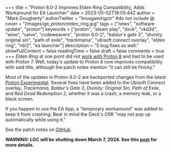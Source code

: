 +++
title = "Proton 8.0-2 Improves Elden Ring Compatibility, Adds Workaround for EA Launcher"
date = 2023-05-02T19:05:44Z
author = "Mark Dougherty"
authorTwitter = "linuxgamingctr" #do not include @
cover = "/images/ge_proton/elden_ring.jpg"
tags = ["news", "software update", "proton"]
keywords = ["proton", "steam play", "dxvk", "vkd3d", "wine", "valve", "codeweavers", "proton 8.0-2", "baldur's gate 3", "divinity original sin", "path of exile", "trackmania", "ubisoft connect overlay", "elden ring", "rdr2", "ea launcher"]
description = "5 bug fixes as well."
showFullContent = false
readingTime = false
draft = false
comments = true
+++
*Elden Ring* at one point did not [work with Proton 8](https://www.gamingonlinux.com/2023/04/valve-moves-elden-ring-back-to-proton-7-as-it-has-issues-with-newer-proton/) and had to be used with Proton 7. Well, today's update to Proton 8 now improves compatibility with said title, although the patch notes mention "it can still be finicky."

Most of the updates in Proton 8.0-2 are backported changes from the latest [Proton Experimental](https://linuxgamingcentral.com/posts/proton-experimental-update-4-26-2023/). Several fixes have been added to the Ubisoft Connect overlay, *Trackmania*, *Baldur's Gate 3*, *Divinity: Original Sin*, *Path of Exile*, and *Red Dead Redemption 2*, whether it was a crash, a memory leak, or a black screen.

If you happen to use the EA App, a "temporary workaround" was added to keep it from crashing. Bear in mind the Deck's OSK "may not pop up automatically while using it."

See the patch notes on [GitHub](https://github.com/ValveSoftware/Proton/releases/tag/proton-8.0-2c).

**WARNING: LGC will be shutting down March 7, 2024. See this [post](https://linuxgamingcentral.com/posts/the-end-of-lgc/) for more details.**
